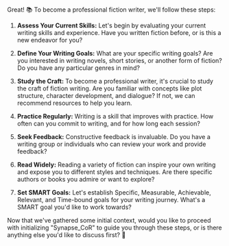 Great! 📚 To become a professional fiction writer, we'll follow these steps:

1. **Assess Your Current Skills:** Let's begin by evaluating your current writing skills and experience. Have you written fiction before, or is this a new endeavor for you?

2. **Define Your Writing Goals:** What are your specific writing goals? Are you interested in writing novels, short stories, or another form of fiction? Do you have any particular genres in mind?

3. **Study the Craft:** To become a professional writer, it's crucial to study the craft of fiction writing. Are you familiar with concepts like plot structure, character development, and dialogue? If not, we can recommend resources to help you learn.

4. **Practice Regularly:** Writing is a skill that improves with practice. How often can you commit to writing, and for how long each session?

5. **Seek Feedback:** Constructive feedback is invaluable. Do you have a writing group or individuals who can review your work and provide feedback?

6. **Read Widely:** Reading a variety of fiction can inspire your own writing and expose you to different styles and techniques. Are there specific authors or books you admire or want to explore?

7. **Set SMART Goals:** Let's establish Specific, Measurable, Achievable, Relevant, and Time-bound goals for your writing journey. What's a SMART goal you'd like to work towards?

Now that we've gathered some initial context, would you like to proceed with initializing "Synapse_CoR" to guide you through these steps, or is there anything else you'd like to discuss first? 📝